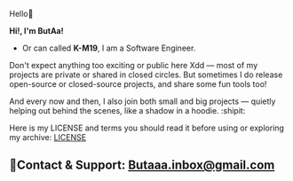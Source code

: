 Hello👋

**Hi!, I'm ButAa!**
  - Or can called **K-M19**, I am a Software Engineer.

Don't expect anything too exciting or public here Xdd — most of my projects are private or shared in closed circles.
But sometimes I do release open-source or closed-source projects, and share some fun tools too!

And every now and then, I also join both small and big projects — quietly helping out behind the scenes, like a shadow in a hoodie. :shipit:

Here is my LICENSE and terms you should read it before using or exploring my archive: [LICENSE](https://github.com/K-M19/CUSTOM-LICENSE/blob/main/README.md)

📩Contact & Support: Butaaa.inbox@gmail.com                     
---
